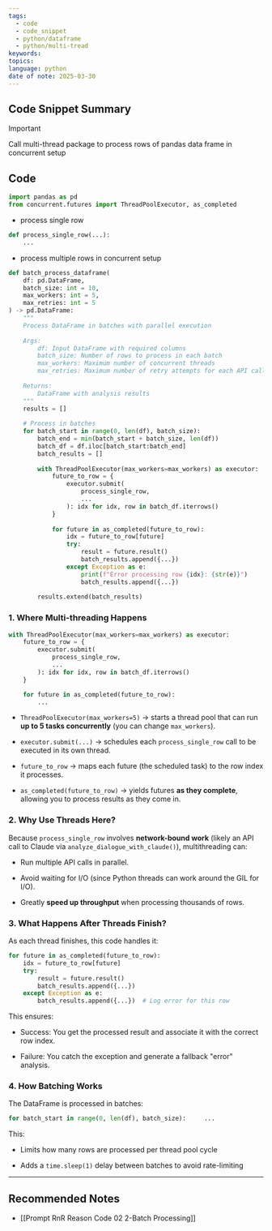 ```yaml
---
tags:
  - code
  - code_snippet
  - python/dataframe
  - python/multi-tread
keywords: 
topics: 
language: python
date of note: 2025-03-30
---
```


## Code Snippet Summary

>[!important]
>Call multi-thread package to process rows of pandas data frame in concurrent setup


## Code

```python
import pandas as pd 
from concurrent.futures import ThreadPoolExecutor, as_completed
```

- process single row

```python
def process_single_row(...):
	...
```

- process multiple rows in concurrent setup 

```python
def batch_process_dataframe(
    df: pd.DataFrame,
    batch_size: int = 10,
    max_workers: int = 5,
    max_retries: int = 5
) -> pd.DataFrame:
    """
    Process DataFrame in batches with parallel execution
    
    Args:
        df: Input DataFrame with required columns
        batch_size: Number of rows to process in each batch
        max_workers: Maximum number of concurrent threads
        max_retries: Maximum number of retry attempts for each API call
    
    Returns:
        DataFrame with analysis results
    """
    results = []
    
    # Process in batches
    for batch_start in range(0, len(df), batch_size):
        batch_end = min(batch_start + batch_size, len(df))
        batch_df = df.iloc[batch_start:batch_end]
        batch_results = []
        
        with ThreadPoolExecutor(max_workers=max_workers) as executor:
            future_to_row = {
                executor.submit(
                    process_single_row,
                    ...
                ): idx for idx, row in batch_df.iterrows()
            }
            
            for future in as_completed(future_to_row):
                idx = future_to_row[future]
                try:
                    result = future.result()
                    batch_results.append({...})
                except Exception as e:
                    print(f"Error processing row {idx}: {str(e)}")
                    batch_results.append({...})
        
        results.extend(batch_results)
```

### 1. Where Multi-threading Happens

```python
with ThreadPoolExecutor(max_workers=max_workers) as executor:
    future_to_row = {
        executor.submit(
            process_single_row,
            ...
        ): idx for idx, row in batch_df.iterrows()
    }

    for future in as_completed(future_to_row):
        ...
```

- `ThreadPoolExecutor(max_workers=5)` → starts a thread pool that can run **up to 5 tasks concurrently** (you can change `max_workers`).
    
- `executor.submit(...)` → schedules each `process_single_row` call to be executed in its own thread.
    
- `future_to_row` → maps each future (the scheduled task) to the row index it processes.
    
- `as_completed(future_to_row)` → yields futures **as they complete**, allowing you to process results as they come in.

### 2. Why Use Threads Here?

Because `process_single_row` involves **network-bound work** (likely an API call to Claude via `analyze_dialogue_with_claude()`), multithreading can:

- Run multiple API calls in parallel.
    
- Avoid waiting for I/O (since Python threads can work around the GIL for I/O).
    
- Greatly **speed up throughput** when processing thousands of rows.


### 3. What Happens After Threads Finish?

As each thread finishes, this code handles it:

```python
for future in as_completed(future_to_row):
    idx = future_to_row[future]
    try:
        result = future.result()
        batch_results.append({...})
    except Exception as e:
        batch_results.append({...})  # Log error for this row
```

This ensures:

- Success: You get the processed result and associate it with the correct row index.
    
- Failure: You catch the exception and generate a fallback "error" analysis.

### 4. How Batching Works

The DataFrame is processed in batches:

```python
for batch_start in range(0, len(df), batch_size):     ...
```

This:

- Limits how many rows are processed per thread pool cycle
    
- Adds a `time.sleep(1)` delay between batches to avoid rate-limiting






-----------
##  Recommended Notes

- [[Prompt RnR Reason Code 02 2-Batch Processing]]